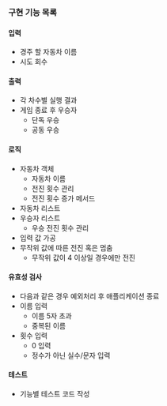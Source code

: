 ### 구현 기능 목록

#### 입력
- 경주 할 자동차 이름
- 시도 회수

#### 출력
- 각 차수별 실행 결과
- 게임 종료 후 우승자
  - 단독 우승
  - 공동 우승

#### 로직
- 자동차 객체
  - 자동차 이름
  - 전진 횟수 관리
  - 전진 횟수 증가 메서드
- 자동차 리스트
- 우승자 리스트
  - 우승 전진 횟수 관리
- 입력 값 가공
- 무작위 값에 따른 전진 혹은 멈춤
  - 무작위 값이 4 이상일 경우에만 전진

#### 유효성 검사
- 다음과 같은 경우 예외처리 후 애플리케이션 종료
- 이름 입력
  - 이름 5자 초과
  - 중복된 이름
- 횟수 입력
  - 0 입력
  - 정수가 아닌 실수/문자 입력

#### 테스트
- 기능별 테스트 코드 작성